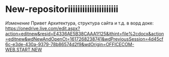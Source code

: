 # New-repositoriiiiiiiiiiiiiiiiiiiii
*Изменение*
Привет
Архитектура, структура сайта и т.д. в ворд доке:
https://onedrive.live.com/edit.aspx?action=editnew&resid=E4336AE5B38CAAA1!125&ithint=file%2cdocx&action=editnew&wdNewAndOpenCt=1617268238741&wdPreviousSession=4d45cf6c-e3de-430a-9379-78b86574d2f9&wdOrigin=OFFICECOM-WEB.START.NEW
